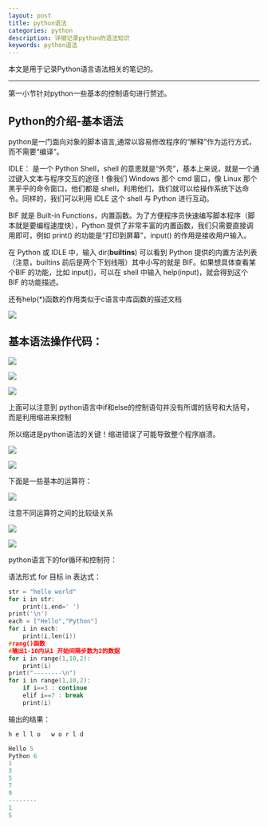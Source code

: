 ```yaml
---
layout: post
title: python语法
categories: python
description: 详细记录python的语法知识
keywords: python语法
---
```


本文是用于记录Python语言语法相关的笔记的。

---

第一小节针对python一些基本的控制语句进行赘述。

## Python的介绍-基本语法

python是一门面向对象的脚本语言,通常以容易修改程序的“解释”作为运行方式，而不需要“编译”。

IDLE： 是一个 Python Shell，shell 的意思就是“外壳”，基本上来说，就是一个通过键入文本与程序交互的途径！像我们 Windows 那个 cmd 窗口，像 Linux 那个黑乎乎的命令窗口，他们都是 shell，利用他们，我们就可以给操作系统下达命令。同样的，我们可以利用 IDLE 这个 shell 与 Python 进行互动。

BIF 就是 Built-in Functions，内置函数。为了方便程序员快速编写脚本程序（脚本就是要编程速度快），Python 提供了非常丰富的内置函数，我们只需要直接调用即可，例如 print() 的功能是“打印到屏幕”，input() 的作用是接收用户输入。

在 Python 或 IDLE 中，输入 dir(__builtins__) 可以看到 Python 提供的内置方法列表（注意，builtins 前后是两个下划线哦）其中小写的就是 BIF。如果想具体查看某个BIF 的功能，比如 input()，可以在 shell 中输入 help(input)，就会得到这个 BIF 的功能描述。

还有help(*)函数的作用类似于c语言中库函数的描述文档

![](/images/posts/python/3.png)

## 基本语法操作代码：

![](/images/posts/python/1.png)

![](/images/posts/python/2.png)

![](/images/posts/python/4.png)

上面可以注意到 python语言中if和else的控制语句并没有所谓的括号和大括号，而是利用缩进来控制

所以缩进是python语法的关键！缩进错误了可能导致整个程序崩溃。

![](/images/posts/python/5.png)

![](/images/posts/python/6.png)

下面是一些基本的运算符：

![](/images/posts/python/7.png)

注意不同运算符之间的比较级关系

![](/images/posts/python/8.png)

![](/images/posts/python/9.png)

python语言下的for循环和控制符：

语法形式   for 目标 in 表达式：

```cpp
str = "hello world"
for i in str:
    print(i,end=' ')
print('\n')
each = ["Hello","Python"]
for i in each:
    print(i,len(i))
#rang()函数
#输出1-10内从1 开始间隔步数为2的数据
for i in range(1,10,2):  
    print(i)
print("--------\n")
for i in range(1,10,2):
    if i==3 : continue
    elif i==7 : break
    print(i)

```

输出的结果：

```python
h e l l o   w o r l d 

Hello 5
Python 6
1
3
5
7
9
--------
1
5
```

